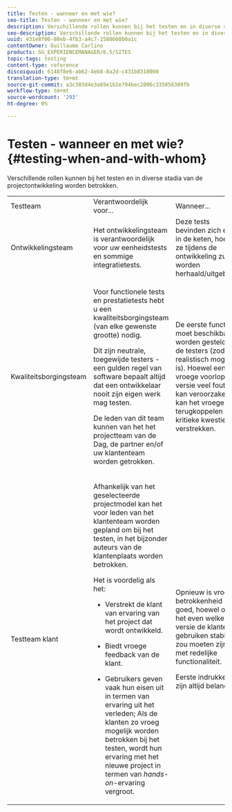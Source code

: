 ```yaml
---
title: Testen - wanneer en met wie?
seo-title: Testen - wanneer en met wie?
description: Verschillende rollen kunnen bij het testen en in diverse stadia van de projectontwikkeling worden betrokken
seo-description: Verschillende rollen kunnen bij het testen en in diverse stadia van de projectontwikkeling worden betrokken
uuid: 431e8f06-80eb-4fb3-a4c7-2580608b0a1c
contentOwner: Guillaume Carlino
products: SG_EXPERIENCEMANAGER/6.5/SITES
topic-tags: testing
content-type: reference
discoiquuid: 6148f8e6-ab62-4eb8-8a2d-c431b8318000
translation-type: tm+mt
source-git-commit: a3c303d4e3a85e1b2e794bec2006c335056309fb
workflow-type: tm+mt
source-wordcount: '293'
ht-degree: 0%

---
```



# Testen - wanneer en met wie?{#testing-when-and-with-whom}

Verschillende rollen kunnen bij het testen en in diverse stadia van de projectontwikkeling worden betrokken.

<table>
 <tbody>
  <tr>
   <td>Testteam</td>
   <td>Verantwoordelijk voor... </td>
   <td>Wanneer...</td>
  </tr>
  <tr>
   <td>Ontwikkelingsteam</td>
   <td>Het ontwikkelingsteam is verantwoordelijk voor uw eenheidstests en sommige integratietests.</td>
   <td>Deze tests bevinden zich eerst in de keten, hoewel ze tijdens de ontwikkeling zullen worden herhaald/uitgebreid.</td>
  </tr>
  <tr>
   <td>Kwaliteitsborgingsteam</td>
   <td><p>Voor functionele tests en prestatietests hebt u een kwaliteitsborgingsteam (van elke gewenste grootte) nodig.</p> <p>Dit zijn neutrale, toegewijde testers - een gulden regel van software bepaalt altijd dat een ontwikkelaar nooit zijn eigen werk mag testen.</p> <p>De leden van dit team kunnen van het het projectteam van de Dag, de partner en/of uw klantenteam worden getrokken.</p> </td>
   <td><p>De eerste functie moet beschikbaar worden gesteld aan de testers (zodra dit realistisch mogelijk is). Hoewel een vroege voorlopige versie veel fouten kan veroorzaken, kan het vroege terugkoppelen over kritieke kwesties verstrekken.</p> </td>
  </tr>
  <tr>
   <td>Testteam klant</td>
   <td><p>Afhankelijk van het geselecteerde projectmodel kan het voor leden van het klantenteam worden gepland om bij het testen, in het bijzonder auteurs van de klantenplaats worden betrokken.</p> <p>Het is voordelig als het:</p>
    <ul>
     <li><p>Verstrekt de klant van ervaring van het project dat wordt ontwikkeld.</p> </li>
     <li><p>Biedt vroege feedback van de klant.</p> </li>
     <li><p>Gebruikers geven vaak hun eisen uit in termen van ervaring uit het verleden; Als de klanten zo vroeg mogelijk worden betrokken bij het testen, wordt hun ervaring met het nieuwe project in termen van <i>hands-on</i>-ervaring vergroot.</p> </li>
    </ul> </td>
   <td><p>Opnieuw is vroege betrokkenheid goed, hoewel om het even welke versie de klanten gebruiken stabiel zou moeten zijn, met redelijke functionaliteit.</p> <p>Eerste indrukken zijn altijd belangrijk.</p> </td>
  </tr>
 </tbody>
</table>

